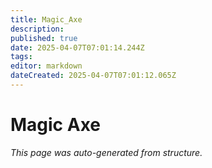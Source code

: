 ```yaml
---
title: Magic_Axe
description: 
published: true
date: 2025-04-07T07:01:14.244Z
tags: 
editor: markdown
dateCreated: 2025-04-07T07:01:12.065Z
---
```


# Magic Axe

*This page was auto-generated from structure.*